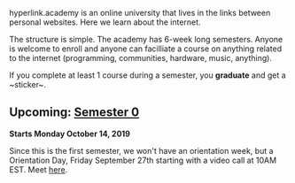 hyperlink.academy is an online university that lives in the links between
personal websites. Here we learn about the internet.

The structure is simple. The academy has 6-week long semesters. Anyone is
welcome to enroll and anyone can facilliate a course on anything related to the
internet (programming, communities, hardware, music, anything).

If you complete at least 1 course during a semester, you **graduate** and get a
~sticker~.


## Upcoming: [Semester 0](/semester/0)

**Starts Monday October 14, 2019**

Since this is the first semester, we won't have an
orientation week, but a Orientation Day, Friday September 27th starting with a
video call at 10AM EST. Meet [here](https://meet.jit.si/hyperlink-academy).
